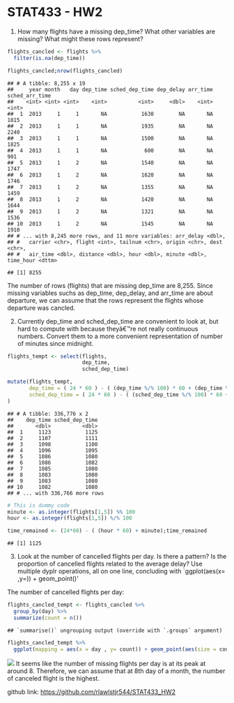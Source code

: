 STAT433 - HW2
================

1)  How many flights have a missing dep\_time? What other variables are
    missing? What might these rows represent?

<!-- end list -->

``` r
flights_cancled <- flights %>%
  filter(is.na(dep_time))

flights_cancled;nrow(flights_cancled)
```

    ## # A tibble: 8,255 x 19
    ##     year month   day dep_time sched_dep_time dep_delay arr_time sched_arr_time
    ##    <int> <int> <int>    <int>          <int>     <dbl>    <int>          <int>
    ##  1  2013     1     1       NA           1630        NA       NA           1815
    ##  2  2013     1     1       NA           1935        NA       NA           2240
    ##  3  2013     1     1       NA           1500        NA       NA           1825
    ##  4  2013     1     1       NA            600        NA       NA            901
    ##  5  2013     1     2       NA           1540        NA       NA           1747
    ##  6  2013     1     2       NA           1620        NA       NA           1746
    ##  7  2013     1     2       NA           1355        NA       NA           1459
    ##  8  2013     1     2       NA           1420        NA       NA           1644
    ##  9  2013     1     2       NA           1321        NA       NA           1536
    ## 10  2013     1     2       NA           1545        NA       NA           1910
    ## # ... with 8,245 more rows, and 11 more variables: arr_delay <dbl>,
    ## #   carrier <chr>, flight <int>, tailnum <chr>, origin <chr>, dest <chr>,
    ## #   air_time <dbl>, distance <dbl>, hour <dbl>, minute <dbl>, time_hour <dttm>

    ## [1] 8255

The number of rows (flights) that are missing dep\_time are 8,255. Since
missing variables suchs as dep\_time, dep\_delay, and arr\_time are
about departure, we can assume that the rows represent the flights whose
departure was cancled.

2)  Currently dep\_time and sched\_dep\_time are convenient to look at,
    but hard to compute with because theyâ€™re not really continuous
    numbers. Convert them to a more convenient representation of number
    of minutes since midnight.

<!-- end list -->

``` r
flights_tempt <- select(flights,
                        dep_time,
                        sched_dep_time)

mutate(flights_tempt,
       dep_time = ( 24 * 60 ) - ( (dep_time %/% 100) * 60 + (dep_time %% 100) ),
       sched_dep_time = ( 24 * 60 ) - ( (sched_dep_time %/% 100) * 60 + (sched_dep_time %% 100) )
)
```

    ## # A tibble: 336,776 x 2
    ##    dep_time sched_dep_time
    ##       <dbl>          <dbl>
    ##  1     1123           1125
    ##  2     1107           1111
    ##  3     1098           1100
    ##  4     1096           1095
    ##  5     1086           1080
    ##  6     1086           1082
    ##  7     1085           1080
    ##  8     1083           1080
    ##  9     1083           1080
    ## 10     1082           1080
    ## # ... with 336,766 more rows

``` r
# This is dummy code
minute <- as.integer(flights[1,5]) %% 100
hour <- as.integer(flights[1,5]) %/% 100

time_remained <- (24*60) - ( (hour * 60) + minute);time_remained
```

    ## [1] 1125

3)  Look at the number of cancelled flights per day. Is there a pattern?
    Is the proportion of cancelled flights related to the average delay?
    Use multiple dyplr operations, all on one line, concluding with
    \`ggplot(aes(x= ,y=)) + geom\_point()’

The number of cancelled flights per day:

``` r
flights_cancled_tempt <- flights_cancled %>%
  group_by(day) %>%
  summarize(count = n())
```

    ## `summarise()` ungrouping output (override with `.groups` argument)

``` r
flights_cancled_tempt %>%
  ggplot(mapping = aes(x = day , y= count)) + geom_point(aes(size = count))
```

![](ReadMe_files/figure-gfm/unnamed-chunk-4-1.png)<!-- --> It seems like
the number of missing flights per day is at its peak at around 8.
Therefore, we can assume that at 8th day of a month, the number of
canceled flight is the highest.

github link: <https://github.com/rlawlstjr544/STAT433_HW2>
